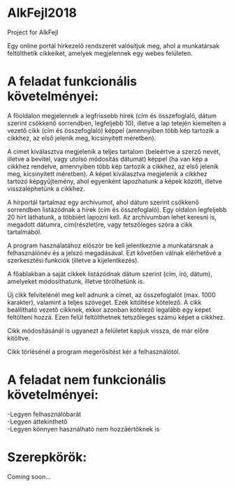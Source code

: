 # AlkFejl2018
Project for AlkFejl

Egy online portál hírkezelő rendszerét valósítjuk meg, ahol a munkatársak feltölthetik cikkeiket, amelyek megjelennek egy webes     felületen.

# A feladat funkcionális követelményei:

A főoldalon megjelennek a legfrissebb hírek (cím és összefoglaló, dátum
szerint csökkenő sorrendben, legfeljebb 10), illetve a lap tetején kiemelten a
vezető cikk (cím és összefoglaló) képpel (amennyiben több kép tartozik a
cikkhez, az első jelenik meg, kicsinyített méretben).

A címet kiválasztva megjelenik a teljes tartalom (beleértve a szerző nevét,
illetve a bevitel, vagy utolsó módosítás dátumát) képpel (ha van kép a cikkhez
rendelve, amennyiben több kép tartozik a cikkhez, az első jelenik meg,
kicsinyített méretben). A képet kiválasztva megjelenik a cikkhez tartozó
képgyűjtemény, ahol egyenként lapozhatunk a képek között, illetve
visszaléphetünk a cikkhez.

A hírportál tartalmaz egy archívumot, ahol dátum szerint csökkenő
sorrendben listázódnak a hírek (cím és összefoglaló). Egy oldalon legfeljebb
20 hírt láthatunk, a többiért lapozni kell. Az archívumban lehet keresni is,
megadott dátumra, cím(részlet)re, vagy tetszőleges szóra a cikk tartalmából.

A program használatához először be kell jelentkeznie a munkatársnak a
felhasználónév és a jelszó megadásával. Ezt követően válnak elérhetővé a
szerkesztési funkciók (illetve a kijelentkezés).

A főablakban a saját cikkek listázódnak dátum szerint (cím, író, dátum),
amelyeket módosíthatunk, illetve törölhetünk is.

Új cikk felvitelénél meg kell adnunk a címet, az összefoglalót (max. 1000
karakter), valamint a teljes szöveget. Ezek kitöltése kötelező. A cikk
beállítható vezető cikknek, ekkor azonban kötelező legalább egy képet
feltölteni hozzá. Ezen felül feltölthetnek tetszőleges számú képet a cikkhez.

Cikk módosításánál is ugyanezt a felületet kapjuk vissza, de már előre kitöltve.

Cikk törlésénél a program megerősítést kér a felhasználótól.

# A feladat nem funkcionális követelményei:

-Legyen felhasználóbarát  
-Legyen áttekinthető  
-Legyen könnyen használható nem hozzáértőknek is  

# Szerepkörök:

Coming soon...  
